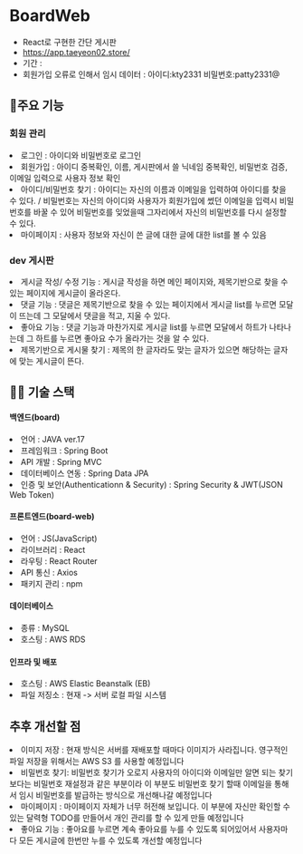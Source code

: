 # BoardWeb
- React로 구현한 간단 게시판
- https://app.taeyeon02.store/
- 기간 :
- 회원가입 오류로 인해서 임시 데이터 : 아이디:kty2331 비밀번호:patty2331@
## 📖주요 기능
<h3>회원 관리</h3>
<li>로그인 : 아이디와 비밀번호로 로그인</li>
<li>회원가입 : 아이디 중복확인, 이름, 게시판에서 쓸 닉네임 중복확인, 비밀번호 검증, 이메일 입력으로 사용자 정보 확인</li>
<li>아이디/비밀번호 찾기 : 아이디는 자신의 이름과 이메일을 입력하여 아이디를 찾을 수 있다. / 비밀번호는 자신의 아이디와 사용자가 회원가입에 썼던 이메일을 입력시 비밀번호를 바꿀 수 있어 비밀번호를 잊었을때 그자리에서 자신의 비밀번호를 다시 설정할 수 있다.</li>
<li>마이페이지 : 사용자 정보와 자신이 쓴 글에 대한 글에 대한 list를 볼 수 있음</li>

<h3>dev 게시판</h3>
<li>게시글 작성/ 수정 기능 : 게시글 작성을 하면 메인 페이지와, 제목기반으로 찾을 수 있는 페이지에 게시글이 올라온다.</li>
<li>댓글 기능 : 댓글은 제목기반으로 찾을 수 있는 페이지에서 게시글 list를 누르면 모달이 뜨는데 그 모달에서 댓글을 적고, 지울 수 있다.</li>
<li>좋아요 기능 : 댓글 기능과 마찬가지로 게시글 list를 누르면 모달에서 하트가 나타나는데 그 하트를 누르면 좋아요 수가 올라가는 것을 알 수 있다.</li>
<li>제목기반으로 게시물 찾기 : 제목의 한 글자라도 맞는 글자가 있으면 해당하는 글자에 맞는 게시글이 뜬다.</li>

## 👩‍💻 기술 스택
<h4>백엔드(board)</h4>
<li>언어 : JAVA ver.17</li>
<li>프레임워크 : Spring Boot</li>
<li>API 개발 : Spring MVC</li>
<li>데이터베이스 연동 : Spring Data JPA</li>
<li>인증 및 보안(Authenticationn & Security) : Spring Security & JWT(JSON Web Token)</li>

<h4>프론트엔드(board-web)</h4>
<li>언어 : JS(JavaScript)</li>
<li>라이브러리 : React</li>
<li>라우팅 : React Router</li>
<li>API 통신 : Axios</li>
<li>패키지 관리 : npm</li>

<h4>데이터베이스</h4>
<li>종류 : MySQL</li>
<li>호스팅 : AWS RDS</li>

<h4>인프라 및 배포</h4>
<li>호스팅 : AWS Elastic Beanstalk (EB)</li>
<li>파일 저징소 : 현재 -> 서버 로컬 파일 시스템</li>

## 추후 개선할 점
<li>이미지 저장 : 현재 방식은 서버를 재배포할 때마다 이미지가 사라집니다. 영구적인 파일 저장을 위해서는 AWS S3 를 사용할 예정입니다</li>
<li>비밀번호 찾기: 비밀번호 찾기가 오로지 사용자의 아이디와 이메일만 알면 되는 찾기보다는 비밀번호 재설정과 같은 부분이라 이 부분도 비밀번호 찾기 할때 이메일을 통해서 임시 비밀번호를 발급하는 방식으로 개선해나갈 예정입니다</li>
<li>마이페이지 : 마이페이지 자체가 너무 허전해 보입니다. 이 부분에 자신만 확인할 수 있는 달력형 TODO를 만들어서 개인 관리를 할 수 있게 만들 예정입니다</li>
<li>좋아요 기능 : 좋아요를 누르면 계속 좋아요를 누를 수 있도록 되어있어서 사용자마다 모든 게시글에 한번만 누를 수 있도록 개선할 예정입니다</li>



